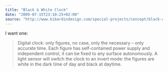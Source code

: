 ```yaml
---
title: "Black & White Clock"
date: "2009-07-15T23:10:25+02:00"
source: "http://www.kibardindesign.com/special-projects/concept/black-and-white-clock.aspx"
---
```


I want one:

> Digital clock: only figures, no case, only the necessary – only accurate time. Each figure has self-contained power supply and independent control, it can be fixed to any surface autonomously. A light sensor will switch the clock to an invert mode: the figures are white in the dark time of day and black at daytime.
